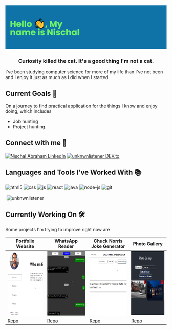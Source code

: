 <img src="banner.png" alt="Hello! My name is Nischal" />
<h3 align="center">Curiosity killed the cat. It's a good thing I'm not a cat.</h3>

<p>I've been studying computer science for more of my life than I've not been and I enjoy it just as much as I did when I started.</p>

<h2>Current Goals 🎯</h2>
<p> On a journey to find practical application for the things I know and enjoy doing, which includes 
<ul><li>Job hunting</li><li>Project hunting.</li></ul>
    
</p>

<h2 align="left">Connect with me 🛫</h3>
<p align="left">
<a href="https://linkedin.com/in/nischalabraham" target="blank"><img align="center" src="https://img.shields.io/static/v1?logo=linkedin&label=&logoColor=&message=LinkedIn&color=blue&style=for-the-badge" alt="Nischal Abraham LinkedIn" height="30"/></a>
<a href="https://dev.to/unknwnlistener" target="blank"><img align="center" src="https://img.shields.io/static/v1?logo=dev-dot-to&label=&logoColor=&message=DEV.to&color=black&style=for-the-badge" alt="unknwnlistener DEV.to" height="30"/></a>

</p>
<h2 align="left">Languages and Tools I've Worked With 📚</h3>
<p>
<img src="https://img.shields.io/static/v1?logo=html5&label=&logoColor=white&message=HTML&color=red&style=for-the-badge" alt="html5" height="30"/>
<img src="https://img.shields.io/static/v1?logo=css3&label=&logoColor=white&message=CSS&color=blue&style=for-the-badge" alt="css" height="30"/>
<img src="https://img.shields.io/static/v1?logo=javascript&label=&logoColor=white&message=JS&color=orange&style=for-the-badge" alt="js" height="30"/>
<img src="https://img.shields.io/static/v1?logo=react&label=&logoColor=white&message=React&color=blue&style=for-the-badge" alt="react" height="30"/>
<img src="https://img.shields.io/static/v1?logo=java&label=&logoColor=white&message=Java&color=red&style=for-the-badge" alt="java" height="30"/>
<img src="https://img.shields.io/static/v1?logo=node-dot-js&label=&logoColor=white&message=NodeJS&color=brightgreenblack&style=for-the-badge" alt="node-js" height="30"/>
<img src="https://img.shields.io/static/v1?logo=git&label=&logoColor=white&message=Git&color=red&style=for-the-badge" alt="git" height="30"/>
  </p>

<p>&nbsp;<img align="center" src="https://github-readme-stats.vercel.app/api?username=unknwnlistener&show_icons=true&locale=en" alt="unknwnlistener" /></p>

<h2>Currently Working On 🛠</h2>
<p>Some projects I'm trying to improve right now are</p>

| Portfolio Website | WhatsApp Reader | Chuck Norris Joke Generator | Photo Gallery |
| ------------------------------------------------------------------------------------------------------- | ----------------------------------------------------------------------------------------------------- | -------------------------------------------------------------------------------------------------------------- | ------------------------------------------------------------------------------------------------------------- |
| <img src="portfolio-web.jpg" alt="Portfolio website preview"  height="200" width="200"/> | <img src="wa-reader.png" alt="Whatsapp Reader app preview"  height="200" width="200"/> | <img src="chuck-jokes.png" alt="Chuck Norris Joke Generator preview" height="200" width="200"/> | <img src="photo-gallery.png" alt="Preview of photo gallery website" height="200" width="200"/> |
| <a href="https://github.com/unknwnlistener/unknwnlistener.github.io">Repo</a> | <a href="https://github.com/unknwnlistener/whatsapp-reader">Repo</a> | <a href="https://github.com/unknwnlistener/chuck-norris-joke-generator">Repo</a> | <a href="https://github.com/unknwnlistener/photo-gallery">Repo</a> |
